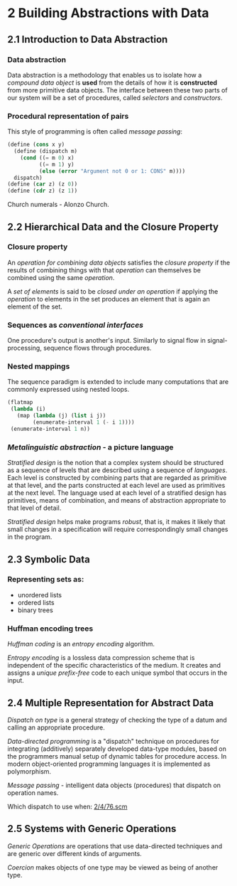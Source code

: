 # 2 Building Abstractions with Data

## 2.1 Introduction to Data Abstraction

### Data abstraction

Data abstraction is a methodology that enables us to isolate how a *compound
data object* is **used** from the details of how it is **constructed** from more
primitive data objects. The interface between these two parts of our system will
be a set of procedures, called *selectors* and *constructors*.

### Procedural representation of pairs

This style of programming is often called _message passing_:

````` scheme
(define (cons x y)
  (define (dispatch m)
    (cond ((= m 0) x)
          ((= m 1) y)
          (else (error "Argument not 0 or 1: CONS" m))))
  dispatch)
(define (car z) (z 0))
(define (cdr z) (z 1))
`````
Church numerals - Alonzo Church.


## 2.2 Hierarchical Data and the Closure Property

### Closure property

An *operation for combining data objects* satisfies the *closure property* if
the results of combining things with that *operation* can themselves be combined
using the same *operation*.

A *set of elements* is said to be *closed under an operation* if applying the
*operation* to elements in the set produces an element that is again an element
of the set.

### Sequences as *conventional interfaces*

One procedure's output is another's input. Similarly to signal flow in
signal-processing, sequence flows through procedures.

### Nested mappings

The sequence paradigm is extended to include many computations that are commonly
expressed using nested loops.

````` scheme
(flatmap
 (lambda (i)
   (map (lambda (j) (list i j))
        (enumerate-interval 1 (- i 1))))
 (enumerate-interval 1 n))
`````

### *Metalinguistic abstraction* - a picture language

_Stratified design_ is the notion that a complex system should be structured as
a sequence of levels that are described using a sequence of _languages_. Each
level is constructed by combining parts that are regarded as primitive at that
level, and the parts constructed at each level are used as primitives at the
next level. The language used at each level of a stratified design has
primitives, means of combination, and means of abstraction appropriate to that
level of detail.

_Stratified design_ helps make programs _robust_, that is, it makes it likely
that small changes in a specification will require correspondingly small changes
in the program.


## 2.3 Symbolic Data

### Representing sets as:

* unordered lists
* ordered lists
* binary trees

### Huffman encoding trees

*Huffman coding* is an *entropy encoding* algorithm.

*Entropy encoding* is a lossless data compression scheme that is independent of
the specific characteristics of the medium. It creates and assigns a
*unique prefix-free* code to each unique symbol that occurs in the input.


## 2.4 Multiple Representation for Abstract Data

*Dispatch on type* is a general strategy of checking the type of a datum and
calling an appropriate procedure.

*Data-directed programming* is a "dispatch" technique on procedures for
integrating (additively) separately developed data-type modules, based on the
programmers manual setup of dynamic tables for procedure access. In
modern object-oriented programming languages it is implemented as polymorphism.

*Message passing* - intelligent data objects (procedures) that dispatch on
operation names.

Which dispatch to use when: [2/4/76.scm](https://github.com/ernestas/SICP-study/blob/master/src/sicp/2/4/76.scm)

## 2.5 Systems with Generic Operations

*Generic Operations* are operations that use data-directed techniques and are
generic over different kinds of arguments.

*Coercion* makes objects of one type may be viewed as being of another type.
